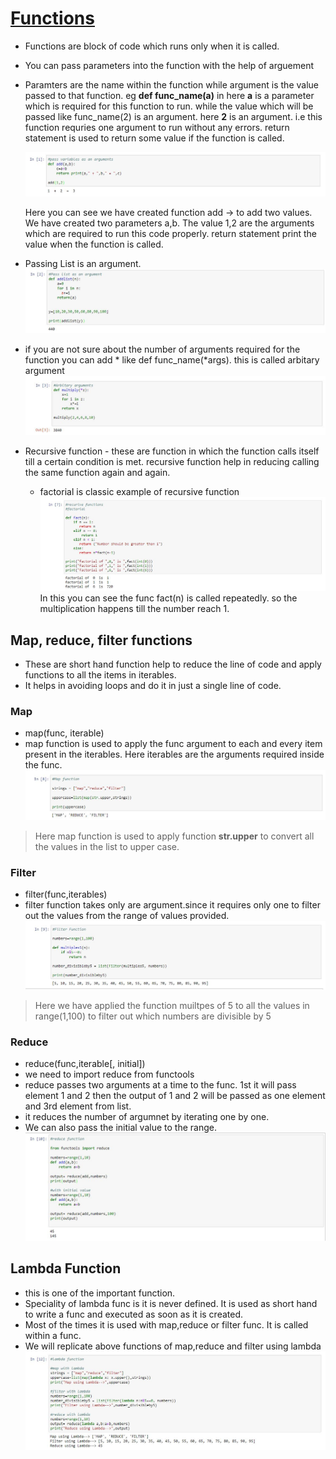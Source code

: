 # [Functions](https://github.com/Ankit-Khule/Functions/blob/master/Functions.py)

* Functions are block of code which runs only when it is called.
* You can pass parameters into the function with the help of arguement
* Paramters are the name within the function while argument is the value passed to that function. 
  eg **def func_name(a)** in here **a** is a parameter which is required for this function to run. while the value which will be passed like func_name(2) is an argument. here **2** is an argument. i.e this function requries one argument to run without any errors.
  return statement is used to return some value if the function is called.
  
  ![example](https://github.com/Ankit-Khule/Functions/blob/master/images/functions.JPG)
  
  Here you can see we have created function add -> to add two values. We have created two parameters a,b. The value 1,2 are the arguments which are required to run this code properly. return statement print the value when the function is called.
  
 
 * Passing List is an argument. 
   ![examplel](https://github.com/Ankit-Khule/Functions/blob/master/images/function%20exampleList.JPG)
   
  * if you are not sure about the number of arguments required for the function you can add \* like def func_name(\*args). this is called arbitary argument
   ![examplea](https://github.com/Ankit-Khule/Functions/blob/master/images/arbitary.JPG)
  
  
  * Recursive function - these are function in which the function calls itself till a certain condition is met. recursive function help in reducing calling the same function again and again.
    * factorial is classic example of recursive function
     ![exampler](https://github.com/Ankit-Khule/Functions/blob/master/images/recursive.JPG)
   In this you can see the func fact(n) is called repeatedly. so the multiplication happens till the number reach 1.
   
   
  ## Map, reduce, filter functions
  * These are short hand function help to reduce the line of code and apply functions to all the items in iterables.
  * It helps in avoiding loops and do it in just a single line of code.
  
  ### Map
  * map(func, iterable)
  * map function is used to apply the func argument to each and every item present in the iterables. Here iterables are the arguments required inside the func.
      ![map](https://github.com/Ankit-Khule/Functions/blob/master/images/map.JPG)
  > Here map function is used to apply function **str.upper** to convert all the values in the list to upper case. 
  
  ### Filter
  * filter(func,iterables)
  * filter function takes only are argument.since it requires only one to filter out the values from the range of values provided.
   ![Filter](https://github.com/Ankit-Khule/Functions/blob/master/images/Filter.JPG)
 
 >  Here we have applied the function muiltpes of 5 to all the values in range(1,100) to filter out which numbers are divisible by 5
  
  ### Reduce
  * reduce(func,iterable[, initial])
  * we need to import reduce from functools
  * reduce passes two arguments at a time to the func. 1st it will pass element 1 and 2 then the output of 1 and 2 will be passed as one element and 3rd element from list.
  * it reduces the number of argumnet by iterating one by one.
  * We can also pass the initial value to the range.
  ![reduce](https://github.com/Ankit-Khule/Functions/blob/master/images/reduce.JPG)
 
   
  ## Lambda Function
  * this is one of the important function.
  * Speciality of lambda func is it is never defined. It is used as short hand to write a func and executed as soon as it is created.
  * Most of the times it is used with map,reduce or filter func. It is called within a func.
  * We will replicate above functions of map,reduce and filter using lambda
    ![lambda](https://github.com/Ankit-Khule/Functions/blob/master/images/lambda.JPG)
  

